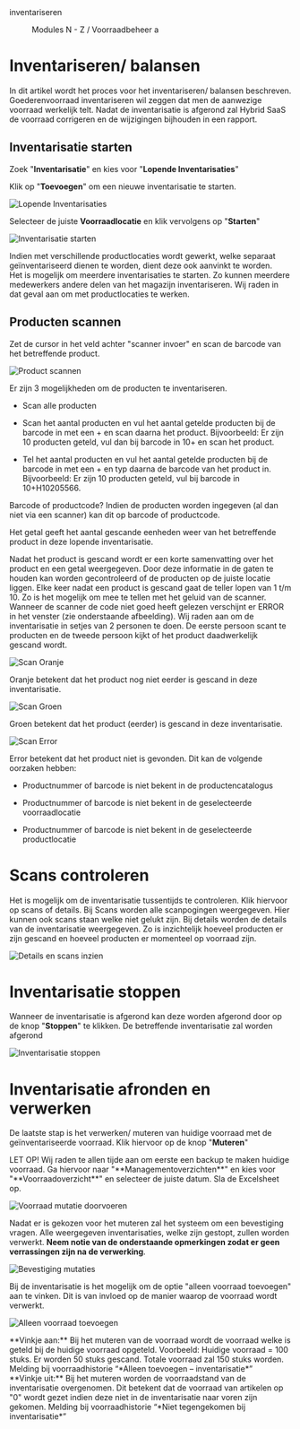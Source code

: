 <properties>
	<page>
		<title>inventariseren</title>
		<description>inventariseren</description>
	</page>
	<menu>
		<position>Modules N - Z / Voorraadbeheer</position>
		<title>Inventariseren</title>
		<sort>a</sort>
	</menu>
</properties>

# Inventariseren/ balansen #
In dit artikel wordt het proces voor het inventariseren/ balansen beschreven. Goederenvoorraad inventariseren wil zeggen dat men de aanwezige voorraad werkelijk telt. Nadat de inventarisatie is afgerond zal Hybrid SaaS de voorraad corrigeren en de wijzigingen bijhouden in een rapport.

## Inventarisatie starten ##

Zoek "**Inventarisatie**" en kies voor "**Lopende Inventarisaties**" 

Klik op "**Toevoegen**" om een nieuwe inventarisatie te starten.

![Lopende Inventarisaties](images/lopende_inventarisaties.jpg)

Selecteer de juiste **Voorraadlocatie** en klik vervolgens op "**Starten**"

![Inventarisatie starten](images/inventarisatie_starten.jpg)

<div class="info">
Indien met verschillende productlocaties wordt gewerkt, welke separaat geïnventariseerd dienen te worden, dient deze ook aanvinkt te worden.
</div>

<div class="info">
Het is mogelijk om meerdere inventarisaties te starten. Zo kunnen meerdere medewerkers andere delen van het magazijn inventariseren. Wij raden in dat geval aan om met productlocaties te werken.
</div>


## Producten scannen ##

Zet de cursor in het veld achter "scanner invoer" en scan de barcode van het betreffende product.

![Product scannen](images/producten_scannen.jpg)

<div class="info">
Er zijn 3 mogelijkheden om de producten te inventariseren.

- Scan alle producten

- Scan het aantal producten en vul het aantal getelde producten bij de barcode in met een + en scan daarna het product. Bijvoorbeeld: Er zijn 10 producten geteld, vul dan bij barcode in 10+ en scan het product.

- Tel het aantal producten en vul het aantal getelde producten bij de barcode in met een + en typ daarna de barcode van het product in. Bijvoorbeeld: Er zijn 10 producten geteld, vul bij barcode in 10+H10205566.
</div>

<div class="info">
Barcode of productcode? Indien de producten worden ingegeven (al dan niet via een scanner) kan dit op barcode of productcode. 
</div>

 Het getal geeft het aantal gescande eenheden weer van het betreffende product in deze lopende inventarisatie.

Nadat het product is gescand wordt er een korte samenvatting over het product en een getal weergegeven. Door deze informatie in de gaten te houden kan worden gecontroleerd of de producten op de juiste locatie liggen. Elke keer nadat een product is gescand gaat de teller lopen van 1 t/m 10. Zo is het mogelijk om mee te tellen met het geluid van de scanner. Wanneer de scanner de code niet goed heeft gelezen verschijnt er ERROR in het venster (zie onderstaande afbeelding). Wij raden aan om de inventarisatie in setjes van 2 personen te doen. De eerste persoon scant te producten en de tweede persoon kijkt of het product daadwerkelijk gescand wordt.

![Scan Oranje](images/scan_oranje.jpg)

<div class="info">
Oranje betekent dat het product nog niet eerder is gescand in deze inventarisatie. 
</div>

![Scan Groen](images/scan_groen.jpg)

<div class="info">
Groen betekent dat het product (eerder) is gescand in deze inventarisatie. 
</div>

![Scan Error](images/scan_error.jpg)

<div class="info">
Error betekent dat het product niet is gevonden. Dit kan de volgende oorzaken hebben:

- Productnummer of barcode is niet bekent in de productencatalogus

- Productnummer of barcode is niet bekent in de geselecteerde voorraadlocatie

- Productnummer of barcode is niet bekent in de geselecteerde productlocatie
</div>

# Scans controleren #

Het is mogelijk om de inventarisatie tussentijds te controleren. Klik hiervoor op scans of details. Bij Scans worden alle scanpogingen weergegeven. Hier kunnen ook scans staan welke niet gelukt zijn. Bij details worden de details van de inventarisatie weergegeven. Zo is inzichtelijk hoeveel producten er zijn gescand en hoeveel producten er momenteel op voorraad zijn.

![Details en scans inzien](images/details_scans.jpg)


# Inventarisatie stoppen #

Wanneer de inventarisatie is afgerond kan deze worden afgerond door op de knop "**Stoppen**" te klikken. De betreffende inventarisatie zal worden afgerond

![Inventarisatie stoppen](images/inventarisatie_stoppen.jpg)


# Inventarisatie afronden en verwerken #

De laatste stap is het verwerken/ muteren van huidige voorraad met de geïnventariseerde voorraad. Klik hiervoor op de knop "**Muteren**"

<div class="info">
LET OP! Wij raden te allen tijde aan om eerste een backup te maken huidige voorraad. Ga hiervoor naar "**Managementoverzichten**" en kies voor "**Voorraadoverzicht**" en selecteer de juiste datum. Sla de Excelsheet op.
</div>

![Voorraad mutatie doorvoeren](images/voorraad_muteren.jpg)

Nadat er is gekozen voor het muteren zal het systeem om een bevestiging vragen. Alle weergegeven inventarisaties, welke zijn gestopt, zullen worden verwerkt. **Neem notie van de onderstaande opmerkingen zodat er geen verrassingen zijn na de verwerking**. 

![Bevestiging mutaties](images/voorraad_mutaties_doorvoeren.jpg)

Bij de inventarisatie is het mogelijk om de optie "alleen voorraad toevoegen" aan te vinken. Dit is van invloed op de manier waarop de voorraad wordt verwerkt.

![Alleen voorraad toevoegen](images/alleen_voorraad_toevoegen.jpg)

<div class="info">
**Vinkje aan:** Bij het muteren van de voorraad wordt de voorraad welke is geteld bij de huidige voorraad opgeteld. Voorbeeld: Huidige voorraad = 100 stuks. Er worden 50 stuks gescand. Totale voorraad zal 150 stuks worden.
Melding bij voorraadhistorie “*Alleen toevoegen – inventarisatie*”
</div>

<div class="info">
**Vinkje uit:** Bij het muteren worden de voorraadstand van de inventarisatie overgenomen. Dit betekent dat de voorraad van artikelen op "0" wordt gezet indien deze niet in de inventarisatie naar voren zijn gekomen.
Melding bij voorraadhistorie “*Niet tegengekomen bij inventarisatie*” 
</div>